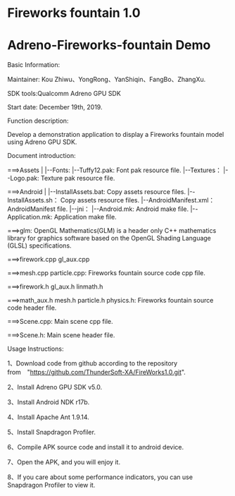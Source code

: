 # Fireworks fountain 1.0
# Adreno-Fireworks-fountain Demo


Basic Information:


Maintainer: Kou Zhiwu、YongRong、YanShiqin、FangBo、ZhangXu.

SDK tools:Qualcomm Adreno GPU SDK

Start date: December 19th, 2019.


Function description:

Develop a demonstration application to display a Fireworks fountain model using Adreno GPU SDK.



Document introduction:

===>Assets
    |
    |--Fonts:
         |--Tuffy12.pak:       Font pak resource file.
    |--Textures：
         |--Logo.pak:          Texture pak resource file.


===>Android
    |
    |--InstallAssets.bat:      Copy assets resource files.
    |--InstallAssets.sh：      Copy assets resource files.
    |--AndroidManifest.xml：   AndroidManifest file.
    |--jni：
         |--Android.mk:        Android make file.
         |--Application.mk:    Application make file.


===>glm:   OpenGL Mathematics(GLM) is a header only C++ mathematics library for graphics software based on the OpenGL Shading Language (GLSL) specifications.

===>firework.cpp gl_aux.cpp 

===>mesh.cpp particle.cpp:   Fireworks fountain source code cpp file.

===>firework.h gl_aux.h linmath.h 

===>math_aux.h mesh.h particle.h physics.h:   Fireworks fountain source code header file.

===>Scene.cpp:   Main scene cpp file.

===>Scene.h:   Main scene header file.



Usage Instructions:

1、Download code from github according to the repository from　"https://github.com/ThunderSoft-XA/FireWorks1.0.git".

2、Install Adreno GPU SDK v5.0.

3、Install Android NDK r17b.

4、Install Apache Ant 1.9.14.

5、Install Snapdragon Profiler.

6、Compile APK source code and install it to android device.

7、Open the APK, and you will enjoy it.

8、If you care about some performance indicators, you can use Snapdragon Profiler to view it.

